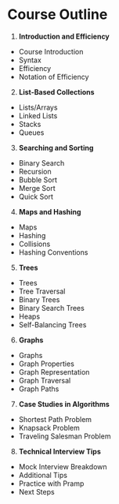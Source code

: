 <h1> Course Outline </h1>

1. **Introduction and Efficiency**
  * Course Introduction
  * Syntax
  * Efficiency
  * Notation of Efficiency

2. **List-Based Collections**
  * Lists/Arrays
  * Linked Lists
  * Stacks
  * Queues

3. **Searching and Sorting**
  * Binary Search
  * Recursion
  * Bubble Sort
  * Merge Sort
  * Quick Sort
4. **Maps and Hashing**
* Maps
* Hashing
* Collisions
* Hashing Conventions
5. **Trees**
* Trees
* Tree Traversal
* Binary Trees
* Binary Search Trees
* Heaps
* Self-Balancing Trees
6. **Graphs**
* Graphs
* Graph Properties
* Graph Representation
* Graph Traversal
* Graph Paths
7. **Case Studies in Algorithms**
* Shortest Path Problem
* Knapsack Problem
* Traveling Salesman Problem
8. **Technical Interview Tips**
* Mock Interview Breakdown
* Additional Tips
* Practice with Pramp
* Next Steps
